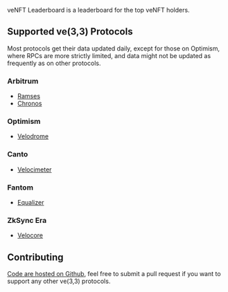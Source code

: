 veNFT Leaderboard is a leaderboard for the top veNFT holders.

## Supported ve(3,3) Protocols

Most protocols get their data updated daily, except for those on Optimism, where RPCs are more strictly limited, and data might not be updated as frequently as on other protocols.

### Arbitrum

- [Ramses](veRAM.md)
- [Chronos](veCHR.md)

### Optimism

- [Velodrome](veVelo.md)

### Canto

- [Velocimeter](veFlow.md)

### Fantom

- [Equalizer](veEqual.md)

### ZkSync Era

- [Velocore](veVC.md)

## Contributing

[Code are hosted on Github](https://github.com/oxSaturn/veNFT-leaderboard), feel free to submit a pull request if you want to support any other ve(3,3) protocols.
